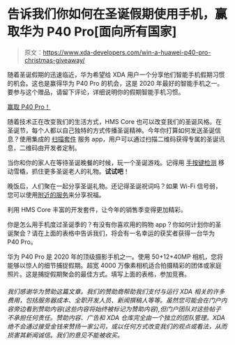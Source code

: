 # 告诉我们你如何在圣诞假期使用手机，赢取华为 P40 Pro[面向所有国家]

> 原文：<https://www.xda-developers.com/win-a-huawei-p40-pro-christmas-giveaway/>

随着圣诞假期的迅速临近，华为希望给 XDA 用户一个分享他们智能手机假期习惯的机会。这也是赢得华为 P40 Pro 的机会，这是 2020 年最好的智能手机之一。要参与这个赠品，请留下评论，详细说明你的假期智能手机习惯。

[赢取 P40 Pro！](https://gleam.io/xx3LR/win-a-p40-pro)

随着技术正在改变我们的生活方式，HMS Core 也可以改变我们的圣诞风格。在圣诞节，每个人都以自己独特的方式传播圣诞精神。今年你打算如何发送圣诞信息？使用集成的 [扫描套件](https://developer.huawei.com/consumer/en/doc/development/HMSCore-Guides/service-introduction-0000001050041994) 服务 app，用户可以通过扫描二维码获得专属的圣诞讯息，二维码由开发者定制。

当你和你的家人在等待圣诞晚餐的时候，玩一个圣诞游戏。记得用 [手按键检测](https://developer.huawei.com/consumer/en/doc/development/HMSCore-Guides-V5/handkeypointdetection-0000001051615541-V5#EN-US_TOPIC_0000001051615541__section13101735121413) 移动雪橇，抓住更多圣诞老人的礼物。**试试吧**！

晚饭后，人们聚在一起分享圣诞礼物。还记得圣诞祝词吗？如果 Wi-Fi 信号弱，您可以使用[附近的服务](https://developer.huawei.com/consumer/en/doc/development/HMSCore-Guides-V5/introduction-nearby-0000001060363166-V5)来分享祝福。

利用 HMS Core 丰富的开发套件，让今年的销售季变得更加精彩。

你是怎么用手机度过圣诞季的？有没有你喜欢用的购物 app？你如何计划你的圣诞聚会？请在上面的表格中告诉我们，将会有一名幸运的获奖者获得一台华为 P40 Pro。

华为 P40 Pro 是 2020 年的顶级摄影手机之一。使用 50+12+40MP 相机，您将能够以惊人的细节捕捉假期。超宽 4000 万像素相机适合拍摄精彩的团体或家庭照片。这是捕捉假期聚会的最佳方式。填写上面的表格，参加竞赛。

###### 我们感谢华为赞助这篇文章。我们的赞助商帮助我们支付与运行 XDA 相关的许多费用，包括服务器成本、全职开发人员、新闻撰稿人等等。虽然您可能会在门户内容旁边看到赞助内容(这些内容将始终被标记为赞助内容),但门户团队对这些帖子不承担任何责任。赞助内容、广告和 XDA 仓库完全由一个独立的团队管理。XDA 绝不会通过接受金钱来赞扬一家公司，或以任何方式改变我们的观点或看法，从而损害其新闻诚信。我们的意见不能被收买。